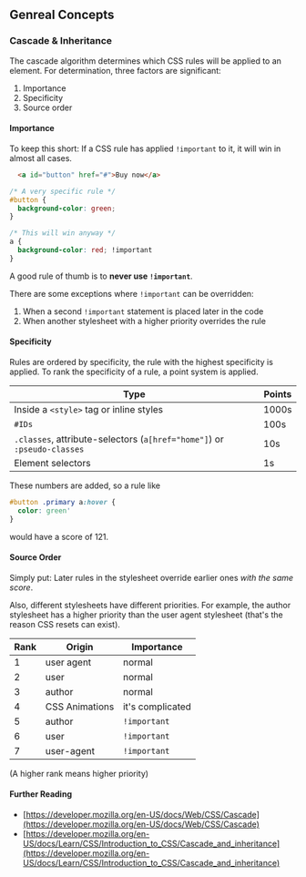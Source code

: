 ## Genreal Concepts

### Cascade & Inheritance
The cascade algorithm determines which CSS rules will be applied to an element. For determination, three factors are significant:

1. Importance
2. Specificity
3. Source order

#### Importance
To keep this short: If a CSS rule has applied `!important` to it, it will win in almost all cases. 

```html
  <a id="button" href="#">Buy now</a>
```

```css
/* A very specific rule */
#button {
  background-color: green;
}

/* This will win anyway */
a {
  background-color: red; !important
}
```

A good rule of thumb is to **never use `!important`**.  

There are some exceptions where `!important` can be overridden:

1. When a second `!important` statement is placed later in the code 
2. When another stylesheet with a higher priority overrides the rule

#### Specificity
Rules are ordered by specificity, the rule with the highest specificity is applied. To rank the specificity of a rule, a point system is applied.

Type | Points
--- | ---
Inside a `<style>` tag or inline styles | 1000s
`#IDs` | 100s
`.classes`, attribute-selectors (`a[href="home"]`) or `:pseudo-classes` | 10s
Element selectors | 1s

These numbers are added, so a rule like

```css
#button .primary a:hover {
  color: green'
}
```

would have a score of 121.

#### Source Order
Simply put: Later rules in the stylesheet override earlier ones *with the same score*.

Also, different stylesheets have different priorities. For example, the author stylesheet has a higher priority than the user agent stylesheet (that's the reason CSS resets can exist).

Rank | Origin | Importance
--- | --- | ---
1 | user agent | normal
2 | user | normal
3 | author | normal
4 | CSS Animations | it's complicated
5 | author | `!important`
6 | user | `!important`
7 | user-agent | `!important`

(A higher rank means higher priority)

#### Further Reading
* [https://developer.mozilla.org/en-US/docs/Web/CSS/Cascade](https://developer.mozilla.org/en-US/docs/Web/CSS/Cascade)
* [https://developer.mozilla.org/en-US/docs/Learn/CSS/Introduction_to_CSS/Cascade_and_inheritance](https://developer.mozilla.org/en-US/docs/Learn/CSS/Introduction_to_CSS/Cascade_and_inheritance)
